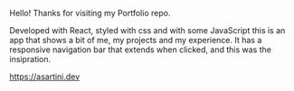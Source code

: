 Hello! Thanks for visiting my Portfolio repo.

Developed with React, styled with css and with some JavaScript this is an app that shows a bit of me, my projects and my experience.
It has a responsive navigation bar that extends when clicked, and this was the insipration.


https://asartini.dev


